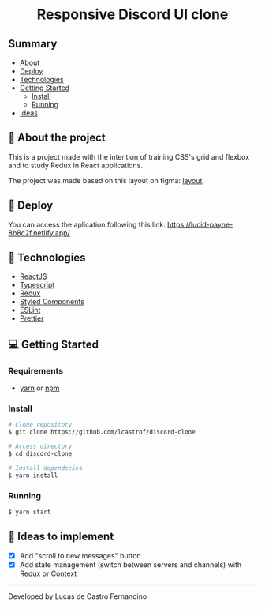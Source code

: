 <h1 align="center">Responsive Discord UI clone</h1>

## Summary
* [About](#-about-the-project)
* [Deploy](#-deploy)
* [Technologies](#-technologies)
* [Getting Started](#-getting-started)
  * [Install](#install)
  * [Running](#running)
* [Ideas](#-ideas-to-implement)

## 📜 About the project
<p>This is a project made with the intention of training CSS's grid and flexbox and to study Redux in React applications.</p>

The project was made based on this layout on figma: [layout](https://www.figma.com/file/Mnr08FcriAibSOheL0XvrY/Discord-Clone?node-id=0%3A1).

## 🚀 Deploy
You can access the aplication following this link: https://lucid-payne-8b8c2f.netlify.app/

## 📑 Technologies
* [ReactJS](https://pt-br.reactjs.org/)
* [Typescript](https://www.typescriptlang.org/)
* [Redux](https://redux.js.org/)
* [Styled Components](https://styled-components.com/)
* [ESLint](https://eslint.org/)
* [Prettier](https://prettier.io/)

## 💻 Getting Started
### Requirements
* [yarn](https://yarnpkg.com/) or [npm](https://www.npmjs.com/)

### Install
```bash
# Clone repository
$ git clone https://github.com/lcastrof/discord-clone

# Access directory
$ cd discord-clone

# Install dependecies
$ yarn install
```

### Running
```bash
$ yarn start
```

## 📍 Ideas to implement
- [x] Add "scroll to new messages" button
- [x] Add state management (switch between servers and channels) with Redux or Context

---
Developed by Lucas de Castro Fernandino
